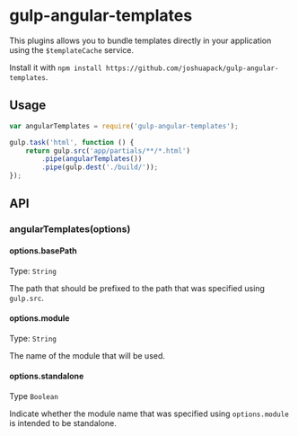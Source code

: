 # gulp-angular-templates

This plugins allows you to bundle templates directly in your application using the ```$templateCache``` service.

Install it with ```npm install https://github.com/joshuapack/gulp-angular-templates```.

## Usage

```javascript
var angularTemplates = require('gulp-angular-templates');

gulp.task('html', function () {
    return gulp.src('app/partials/**/*.html')
        .pipe(angularTemplates())
        .pipe(gulp.dest('./build/'));
});
```

## API

### angularTemplates(options)

#### options.basePath
Type: `String`

The path that should be prefixed to the path that was specified using ```gulp.src```.

#### options.module
Type: `String`

The name of the module that will be used.

#### options.standalone
Type `Boolean`

Indicate whether the module name that was specified using ```options.module``` is intended to be standalone.